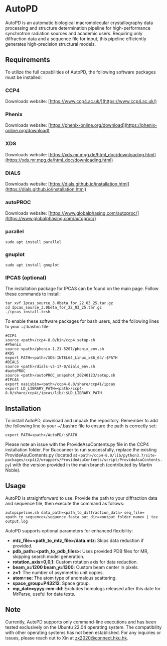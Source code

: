 # AutoPD
AutoPD is an automatic biological macromolecular crystallography data processing and structure determination pipeline for high-performance synchrotron radiation sources and academic users. Requiring only diffraction data and a sequence file for input, this pipeline efficiently generates high-precision structural models.

## Requirements
To utilize the full capabilities of AutoPD, the following software packages must be installed:
### CCP4
Downloads website: [https://www.ccp4.ac.uk/](https://www.ccp4.ac.uk/)
### Phenix
Downloads website: [https://phenix-online.org/download](https://phenix-online.org/download)
### XDS
Downloads website: [https://xds.mr.mpg.de/html_doc/downloading.html](https://xds.mr.mpg.de/html_doc/downloading.html)
### DIALS
Downloads website: [https://dials.github.io/installation.html](https://dials.github.io/installation.html)
### autoPROC
Downloads website: [https://www.globalphasing.com/autoproc/](https://www.globalphasing.com/autoproc/)
### parallel
```
sudo apt install parallel
```
### gnuplot
```
sudo apt install gnuplot
```
### IPCAS (optional)
The installation package for IPCAS can be found on the main page. Follow these commands to install:
```
tar xvf Ipcas_source_3.0beta_for_22_03_25.tar.gz
cd Ipcas_source_3.0beta_for_22_03_25.tar.gz
./ipcas_install.tcsh
```

To enable these software packages for bash users, add the following lines to your ~/.bashrc file:
```
#CCP4
source <path>/ccp4-8.0/bin/ccp4.setup-sh
#Phenix
source <path>/phenix-1.21-5207/phenix_env.sh
#XDS
export PATH=<path>/XDS-INTEL64_Linux_x86_64/:$PATH
#DIALS
source <path>/dials-v3-17-0/dials_env.sh
#autoPROC
source <path>/autoPROC_snapshot_20240123/setup.sh
#IPCAS
export oasisbin=<path>/ccp4-8.0/share/ccp4i/ipcas
export LD_LIBRARY_PATH=<path>/ccp4-8.0/share/ccp4i/ipcas/lib/:$LD_LIBRARY_PATH
```

## Installation
To install AutoPD, download and unpack the repository. Remember to add the following line to your ~/.bashrc file to ensure the path is correctly set:
```
export PATH=<path>/AutoPD/:$PATH
```

Please note an issue with the ProvideAsuContents.py file in the CCP4 installation folder. For Buccaneer to run successfully, replace the existing ProvideAsuContents.py (located at `<path>/ccp4-8.0/lib/python3.7/site-packages/ccp4i2/wrappers/ProvideAsuContents/script/ProvideAsuContents.py`) with the version provided in the main branch (contributed by Martin Noble).

## Usage
AutoPD is straightforward to use. Provide the path to your diffraction data and sequence file, then execute the command as follows:
```
autopipeline.sh data_path=<path_to_diffraction_data> seq_file=<path_to_sequence>/sequence.fasta out_dir=<output_folder_name> | tee output.log
```
AutoPD supports optional parameters for enhanced flexibility:  
- **mtz_file=<path_to_mtz_file>/data.mtz**:   Skips data reduction if provided.  
- **pdb_path=<path_to_pdb_files>**:           Uses provided PDB files for MR, skipping search model generation.  
- **rotation_axis=0,0,1**:                    Custom rotation axis for data reduction.
- **beam_x=1200 beam_y=1300**:                Custom beam center in pixels.
- **z=1**:                                    The number of asymmetric unit copies.
- **atom=se**:                                The atom type of anomalous scattering.
- **space_group=P43212**:                     Space group.
- **mp_date=yyyy-mm-dd**:                     Excludes homologs released after this date for MrParse, useful for data tests.  

## Note
Currently, AutoPD supports only command-line executions and has been tested exclusively on the Ubuntu 22.04 operating system. The compatibility with other operating systems has not been established. For any inquiries or issues, please reach out to Xin at zx2020@connect.hku.hk.
